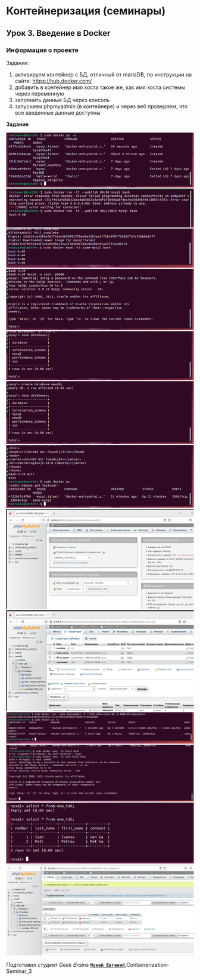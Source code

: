 # Контейнеризация (семинары)




## Урок 3. Введение в Docker

### **Информация о проекте**

Задание:
1) активируем контейнер с БД, отличный от mariaDB, по инструкции на сайте: https://hub.docker.com/
2) добавить в контейнер имя хоста такое же, как имя хоста системы через переменную
3) заполнить данные БД через консоль
4) запускаем phpmyadmin (в контейнере) и через веб проверяем, что все введенные данные доступны


**Задание**


![версия lxc](https://github.com/Yauheni-zxc/containerization3/blob/main/skrins/2023-05-14%2022-16-03.png)
![версия lxc](https://github.com/Yauheni-zxc/containerization3/blob/main/skrins/2023-05-14%2022-24-19.png)
![версия lxc](https://github.com/Yauheni-zxc/containerization3/blob/main/skrins/2023-05-14%2022-43-16.png)
![версия lxc](https://github.com/Yauheni-zxc/containerization3/blob/main/skrins/2023-05-14%2022-55-49.png)
![версия lxc](https://github.com/Yauheni-zxc/containerization3/blob/main/skrins/2023-05-14%2022-56-42.png)
![версия lxc](https://github.com/Yauheni-zxc/containerization3/blob/main/skrins/2023-05-14%2022-57-22.png)
![версия lxc](https://github.com/Yauheni-zxc/containerization3/blob/main/skrins/2023-05-14%2023-04-17.png)
![версия lxc](https://github.com/Yauheni-zxc/containerization3/blob/main/skrins/2023-05-15%2000-19-37.png)
![версия lxc](https://github.com/Yauheni-zxc/containerization3/blob/main/skrins/2023-05-15%2000-22-54.png)
![версия lxc](https://github.com/Yauheni-zxc/containerization3/blob/main/skrins/2023-05-15%2000-23-19.png)
![версия lxc](https://github.com/Yauheni-zxc/containerization3/blob/main/skrins/2023-05-15%2000-25-10.png)
![версия lxc](https://github.com/Yauheni-zxc/containerization3/blob/main/skrins/2023-05-15%2000-34-14.png)
![версия lxc](https://github.com/Yauheni-zxc/containerization3/blob/main/skrins/2023-05-15%2000-34-30.png)







*Подготовил студент Geek Brains* [**`Макей Евгений`**](https://gb.ru/users/19b5d41f-52eb-4dc6-8b02-5da1eb611b84),Containerization-Seminar_3
